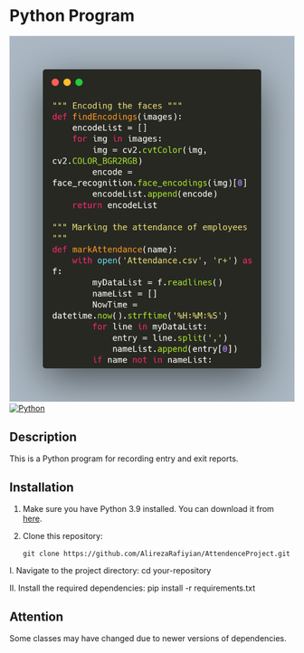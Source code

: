 # Python Program
![Screenshot](carbon.png)
[![Python](https://img.shields.io/badge/Python-3.9-blue)](https://www.python.org/downloads/release/python-390/)

## Description
This is a Python program for recording entry and exit reports.

## Installation
1. Make sure you have Python 3.9 installed. You can download it from [here](https://www.python.org/downloads/release/python-390/).
2. Clone this repository:

   ```shell
   git clone https://github.com/AlirezaRafiyian/AttendenceProject.git

I. Navigate to the project directory:
  cd your-repository

II. Install the required dependencies:
  pip install -r requirements.txt
  
## Attention
Some classes may have changed due to newer versions of dependencies.
